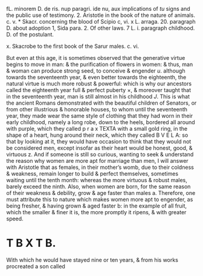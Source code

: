 fL. minorem D. de ris. nup paragri. ide nu, aux implications of $t u$ signs and the public use of testimony. 2. Aristotle in the book of the nature of animals. c. v. * Skacr. concerning the blood of Scipio c, vi. x L. arraga. 20. paragraph D. about adoption 1, Sida para. 2. Of other laws. 7 L. i. paragraph childhood. D. of the postulant.

x. Skacrobe to the first book of the Sarur males. c. vi.

But even at this age, it is sometimes observed that the generative virtue begins to move in man: \& the purification of flowers in women: \& thus, man \& woman can produce strong seed, to conceive \& engender $u$. although towards the seventeenth year, \& even better towards the eighteenth, the natural virtue is much more robust \& powerful: which is why our ancestors called the eighteenth year full \& perfect puberty $\times$, \& moreover taught that in the seventeenth year, man is still almost in his childhood $J$. This is what the ancient Romans demonstrated with the beautiful children of Senators, or from other illustrious \& honorable houses, to whom until the seventeenth year, they made wear the same style of clothing that they had worn in their early childhood, namely a long robe, down to the heels, bordered all around with purple, which they called p r a x TEXTA with a small gold ring, in the shape of a heart, hung around their neck, which they called B V E L A: so that by looking at it, they would have occasion to think that they would not be considered men, except insofar as their heart would be honest, good, \& virtuous z. And if someone is still so curious, wanting to seek \& understand the reason why women are more apt for marriage than men, I will answer with Aristotle that as females, in their mother’s womb, due to their coldness \& weakness, remain longer to build \& perfect themselves, sometimes waiting until the tenth month: whereas the more virtuous \& robust males, barely exceed the ninth. Also, when women are born, for the same reason of their weakness \& debility, grow \& age faster than males a. Therefore, one must attribute this to nature which makes women more apt to engender, as being fresher, \& having grown \& aged faster b: in the example of all fruit, which the smaller \& finer it is, the more promptly it ripens, \& with greater speed.

# T B X T B.

With which he would have stayed nine or ten years, \& from his works procreated a son called